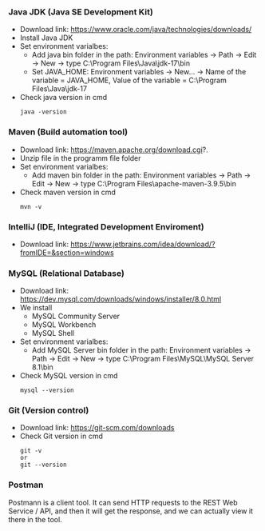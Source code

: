 ### Java JDK (Java SE Development Kit)
- Download link: https://www.oracle.com/java/technologies/downloads/  
- Install Java JDK
- Set environment varialbes:
  - Add java bin folder in the path: Environment variables -> Path -> Edit -> New -> type C:\Program Files\Java\jdk-17\bin
  - Set JAVA_HOME: Environment variables -> New… -> Name of the variable = JAVA_HOME, Value of the variable = C:\Program Files\Java\jdk-17
- Check java version in cmd
  ```
  java -version
  ```

### Maven (Build automation tool)
- Download link: https://maven.apache.org/download.cgi?.
- Unzip file in the programm file folder
- Set environment varialbes:
  - Add maven bin folder in the path: Environment variables -> Path -> Edit -> New -> type C:\Program Files\apache-maven-3.9.5\bin
- Check maven version in cmd
  ```
  mvn -v
  ```

### IntelliJ (IDE, Integrated Development Enviroment)
- Download link: https://www.jetbrains.com/idea/download/?fromIDE=&section=windows

### MySQL (Relational Database)
- Download link: https://dev.mysql.com/downloads/windows/installer/8.0.html <br>
- We install 
  - MySQL Community Server
  - MySQL Workbench
  - MySQL Shell
- Set environment varialbes:
  - Add MySQL Server bin folder in the path: Environment variables -> Path -> Edit -> New -> type C:\Program Files\MySQL\MySQL Server 8.1\bin
- Check MySQL version in cmd
  ```
  mysql --version
  ```

### Git (Version control)
- Download link: https://git-scm.com/downloads
- Check Git version in cmd
  ```
  git -v
  or
  git --version
  ```

### Postman
Postmann is a client tool. It can send HTTP requests to the REST Web Service / API, and then it will get the response, and we can actually view it there in the tool.
